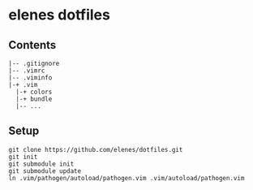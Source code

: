 elenes dotfiles
===============

Contents
--------
```    
|-- .gitignore
|-- .vimrc
|-- .viminfo
|-+ .vim
  |-+ colors
  |-+ bundle
  |-- ...
```

Setup
-----
```
git clone https://github.com/elenes/dotfiles.git
git init
git submodule init
git submodule update
ln .vim/pathogen/autoload/pathogen.vim .vim/autoload/pathogen.vim
```
